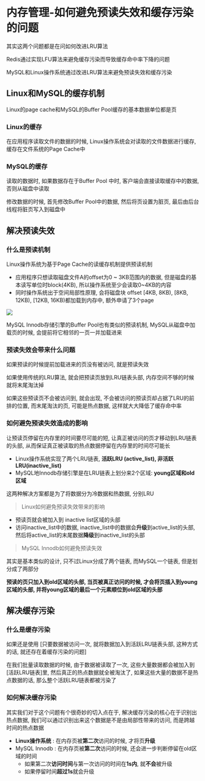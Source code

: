 # 内存管理-如何避免预读失效和缓存污染的问题

其实这两个问题都是在问如何改进LRU算法

Redis通过实现LFU算法来避免缓存污染而导致缓存命中率下降的问题

MySQL和Linux操作系统通过改进LRU算法来避免预读失效和缓存污染

## Linux和MySQL的缓存机制

Linux的page cache和MySQL的Buffer Pool缓存的基本数据单位都是页

### Linux的缓存

在应用程序读取文件的数据的时候, Linux操作系统会对读取的文件数据进行缓存, 缓存在文件系统的Page Cache中

### MySQL的缓存

读取的数据时, 如果数据存在于Buffer Pool 中时, 客户端会直接读取缓存中的数据, 否则从磁盘中读取

修改数据的时候, 首先修改Buffer Pool中的数据, 然后将页设置为脏页, 最后由后台线程将脏页写入到磁盘中

## 解决预读失效

### 什么是预读机制



Linux操作系统为基于Page Cache的读缓存机制提供预读机制

- 应用程序只想读取磁盘文件A的offset为0 ~ 3KB范围内的数据, 但是磁盘的基本读写单位时block(4KB), 所以操作系统至少会读取0~4KB的内容
- 同时操作系统出于空间局部性原理, 会将磁盘块 offset [4KB, 8KB), [8KB, 12KB), [12KB, 16KB)都加载到内存中, 额外申请了3个page

![](https://img-blog.csdnimg.cn/img_convert/ae8252378169c8c14b8b9907983f7d8b.png)

MySQL Innodb存储引擎的Buffer Pool也有类似的预读机制, MySQL从磁盘中加载页的时候, 会提前将它相邻的一页一并加载进来

### 预读失效会带来什么问题

如果预读的时候提前加载进来的页没有被访问, 就是预读失效

如果使用传统的LRU算法, 就会把预读页放到LRU链表头部, 内存空间不够的时候就将末尾淘汰掉

如果这些预读页不会被访问到, 就会出现, 不会被访问的预读页却占据了LRU的前排的位置, 而末尾淘汰的页, 可能是热点数据, 这样就大大降低了缓存命中率 

### 如何避免预读失效造成的影响

让预读页停留在内存里的时间要尽可能的短, 让真正被访问的页才移动到LRU链表的头部, 从而保证真正被读取的热点数据停留在内存里的时间尽可能长

- Linux操作系统实现了两个LRU链表, **活跃LRU (active_list), 非活跃LRU(inactive_list)**
- MySQL地Innodb存储引擎是在LRU链表上划分来2个区域: **young区域和old区域**

这两种解决方案都是为了将数据分为冷数据和热数据, 分别LRU

> Linux如何避免预读失效带来的影响

- 预读页就会被加入到 inactive list区域的头部
- 访问inactive_list中的数据, inactive_list中的数据会**升级**到active_list的头部, 然后将active_list的末尾数据**降级**到inactive_list的头部

> MySQL Innodb如何避免预读失效

其实是基本类似的设计, 只不过Linux分成了两个链表, 而MySQL一个链表, 但是划分成了两部分

**预读的页只加入到old区域的头部, 当页被真正访问的时候, 才会将页插入到young区域的头部, 并将young区域的最后一个元素顺位到old区域的头部**

## 解决缓存污染

### 什么是缓存污染

如果还是使用 [只要数据被访问一次, 就将数据加入到活跃LRU链表头部, 这种方式的话, 就还存在着缓存污染的问题]

在我们批量读取数据的时候, 由于数据被读取了一次, 这些大量数据都会被加入到[活跃LRU链表]里, 然后真正的热点数据就全被淘汰了, 如果这些大量的数据不是热点数据的话, 那么整个活跃LRU链表都被污染了

### 如何解决缓存污染

其实我们对于这个问题有个很奇妙的切入点在于, 解决缓存污染的核心在于识别出热点数据, 我们可以通过识别出来这个数据是不是由局部性带来的访问, 而是跨越时间的热点数据



- **Linux操作系统** : 在内存页被**第二次**访问的时候, 才将页**升级**
- MySQL Innodb : 在内存页被**第二次**访问的时候, 还会进一步判断停留在old区域的时间
  - 如果第二次**访问时间**与第一次访问的时间在**1s内**, 就**不会**被升级
  - 如果停留时间**超过1s**就会升级